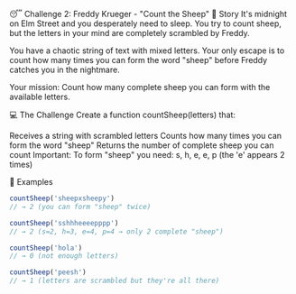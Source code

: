 😴 Challenge 2: Freddy Krueger - "Count the Sheep"
📖 Story
It's midnight on Elm Street and you desperately need to sleep. You try to count sheep, but the letters in your mind are completely scrambled by Freddy.

You have a chaotic string of text with mixed letters. Your only escape is to count how many times you can form the word "sheep" before Freddy catches you in the nightmare.

Your mission: Count how many complete sheep you can form with the available letters.

💻 The Challenge
Create a function countSheep(letters) that:

Receives a string with scrambled letters
Counts how many times you can form the word "sheep"
Returns the number of complete sheep you can count
Important: To form "sheep" you need: s, h, e, e, p (the 'e' appears 2 times)

📝 Examples
```typescript
countSheep('sheepxsheepy')
// → 2 (you can form "sheep" twice)

countSheep('sshhheeeepppp')
// → 2 (s=2, h=3, e=4, p=4 → only 2 complete "sheep")

countSheep('hola')
// → 0 (not enough letters)

countSheep('peesh')
// → 1 (letters are scrambled but they're all there)
```
